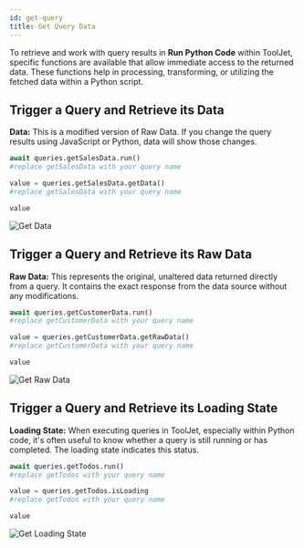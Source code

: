 ```yaml
---
id: get-query
title: Get Query Data
---
```


To retrieve and work with query results in **Run Python Code** within ToolJet, specific functions are available that allow immediate access to the returned data. These functions help in processing, transforming, or utilizing the fetched data within a Python script.

## Trigger a Query and Retrieve its Data

**Data:** This is a modified version of Raw Data. If you change the query results using JavaScript or Python, data will show those changes.

```py
await queries.getSalesData.run()
#replace getSalesData with your query name

value = queries.getSalesData.getData()
#replace getSalesData with your query name

value
```

<img className="screenshot-full" src="/img/datasource-reference/custom-python/get-data.png" alt="Get Data" />

## Trigger a Query and Retrieve its Raw Data

**Raw Data:** This represents the original, unaltered data returned directly from a query. It contains the exact response from the data source without any modifications.

```py
await queries.getCustomerData.run()
#replace getCustomerData with your query name

value = queries.getCustomerData.getRawData()
#replace getCustomerData with your query name

value
```

<img className="screenshot-full" src="/img/datasource-reference/custom-python/get-raw-data.png" alt="Get Raw Data" />

## Trigger a Query and Retrieve its Loading State

**Loading State:** When executing queries in ToolJet, especially within Python code, it's often useful to know whether a query is still running or has completed. The loading state indicates this status.

```py
await queries.getTodos.run()
#replace getTodos with your query name

value = queries.getTodos.isLoading
#replace getTodos with your query name

value
```

<img className="screenshot-full" src="/img/datasource-reference/custom-python/get-loading-state.png" alt="Get Loading State" />